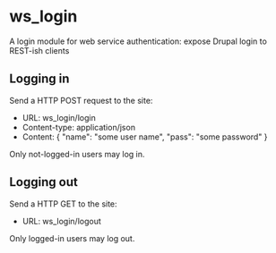 ws_login
========

A login module for web service authentication: expose Drupal login to REST-ish clients

Logging in
----------

Send a HTTP POST request to the site:

- URL: ws_login/login
- Content-type: application/json
- Content:
  {
    "name": "some user name",
    "pass": "some password"
  }

Only not-logged-in users may log in.


Logging out
-----------

Send a HTTP GET to the site:
- URL: ws_login/logout

Only logged-in users may log out.
